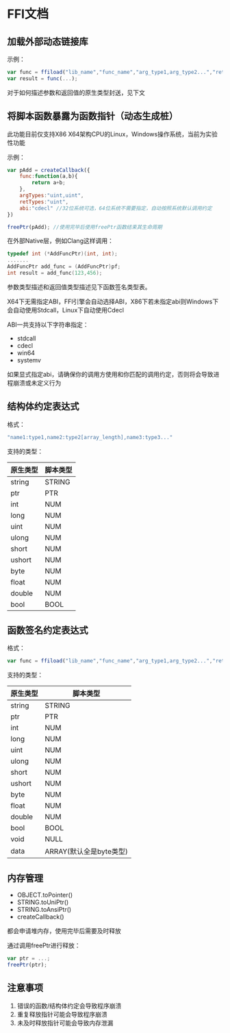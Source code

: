 # FFI文档

## 加载外部动态链接库

示例：

```javascript
var func = ffiload("lib_name","func_name","arg_type1,arg_type2...","return_type");
var result = func(...);
```
对于如何描述参数和返回值的原生类型封送，见下文

## 将脚本函数暴露为函数指针（动态生成桩）

此功能目前仅支持X86 X64架构CPU的Linux，Windows操作系统，当前为实验性功能

示例：

```javascript
var pAdd = createCallback({
    func:function(a,b){
        return a+b;
    },
    argTypes:"uint,uint",
    retTypes:"uint",
    abi:"cdecl" //32位系统可选，64位系统不需要指定，自动按照系统默认调用约定
})

freePtr(pAdd); //使用完毕后使用freePtr函数结束其生命周期
```
在外部Native层，例如Clang这样调用：
```c
typedef int (*AddFuncPtr)(int, int);
.......
AddFuncPtr add_func = (AddFuncPtr)pf;
int result = add_func(123,456);
```
参数类型描述和返回值类型描述见下函数签名类型表。

X64下无需指定ABI，FFI引擎会自动选择ABI，X86下若未指定abi则Windows下会自动使用Stdcall，Linux下自动使用Cdecl

ABI一共支持以下字符串指定：

- stdcall
- cdecl
- win64
- systemv

如果显式指定abi，请确保你的调用方使用和你匹配的调用约定，否则将会导致进程崩溃或未定义行为

## 结构体约定表达式

格式：
```javascript
"name1:type1,name2:type2[array_length],name3:type3..."
```
支持的类型：

| 原生类型 | 脚本类型 |
|----------|----------|
| string   | STRING   |
| ptr      | PTR      |
| int      | NUM      |
| long     | NUM      |
| uint     | NUM      |
| ulong    | NUM      |
| short    | NUM      |
| ushort   | NUM      |
| byte     | NUM      |
| float    | NUM      |
| double   | NUM      |
| bool     | BOOL     |

## 函数签名约定表达式

格式：

```javascript
var func = ffiload("lib_name","func_name","arg_type1,arg_type2...","return_type");
```

支持的类型：

| 原生类型 | 脚本类型 |
|----------|----------|
| string   | STRING   |
| ptr      | PTR      |
| int      | NUM      |
| long     | NUM      |
| uint     | NUM      |
| ulong    | NUM      |
| short    | NUM      |
| ushort   | NUM      |
| byte     | NUM      |
| float    | NUM      |
| double   | NUM      |
| bool     | BOOL     |
| void     | NULL     |
| data     | ARRAY(默认全是byte类型)|


## 内存管理

- OBJECT.toPointer()
- STRING.toUniPtr()
- STRING.toAnsiPtr()
- createCallback()

都会申请堆内存，使用完毕后需要及时释放

通过调用freePtr进行释放：

```javascript
var ptr = ...;
freePtr(ptr);
```

## 注意事项

1. 错误的函数/结构体约定会导致程序崩溃
2. 重复释放指针可能会导致程序崩溃
3. 未及时释放指针可能会导致内存泄漏



